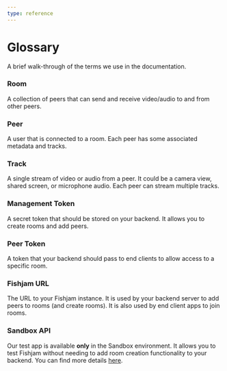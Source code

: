 ```yaml
---
type: reference
---
```


# Glossary

A brief walk-through of the terms we use in the documentation.

### Room

A collection of peers that can send and receive video/audio to and from other peers.

### Peer

A user that is connected to a room. Each peer has some associated metadata and tracks.

### Track

A single stream of video or audio from a peer. It could be a camera view, shared screen, or microphone audio. Each peer can stream multiple tracks.

### Management Token

A secret token that should be stored on your backend. It allows you to create rooms and add peers.

### Peer Token

A token that your backend should pass to end clients to allow access to a specific room.

### Fishjam URL

The URL to your Fishjam instance. It is used by your backend server to add peers to rooms (and create rooms). It is also used by end client apps to join rooms.

### Sandbox API

Our test app is available **only** in the Sandbox environment. It allows you to test Fishjam without needing to add room creation functionality to your backend. You can find more details [here](/how-to/features/sandbox-api-testing).
